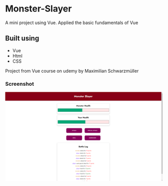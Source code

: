 # Monster-Slayer
A mini project using Vue. Applied the basic fundamentals of Vue

## Built using
- Vue
- Html
- CSS

Project from Vue course on udemy by Maximilian Schwarzmüller

### Screenshot
![Screenshot](./Screenshot.png)
